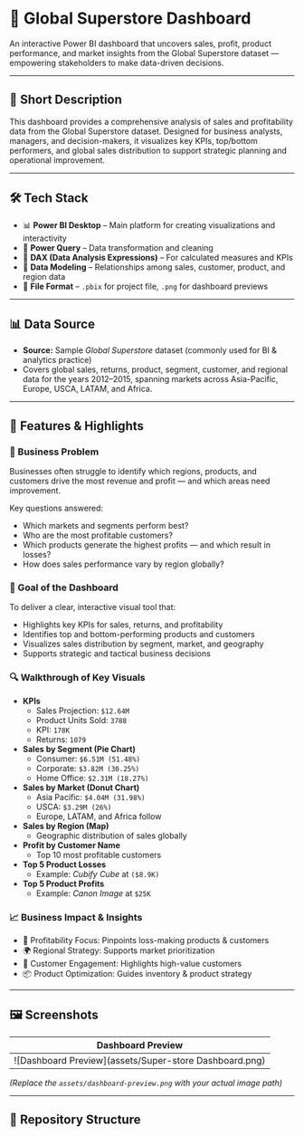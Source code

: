 # 🛒 Global Superstore Dashboard

An interactive Power BI dashboard that uncovers sales, profit, product performance, and market insights from the Global Superstore dataset — empowering stakeholders to make data-driven decisions.

---

## 📄 Short Description

This dashboard provides a comprehensive analysis of sales and profitability data from the Global Superstore dataset. Designed for business analysts, managers, and decision-makers, it visualizes key KPIs, top/bottom performers, and global sales distribution to support strategic planning and operational improvement.

---

## 🛠️ Tech Stack

- 📊 **Power BI Desktop** – Main platform for creating visualizations and interactivity
- 📂 **Power Query** – Data transformation and cleaning
- 🧠 **DAX (Data Analysis Expressions)** – For calculated measures and KPIs
- 📝 **Data Modeling** – Relationships among sales, customer, product, and region data
- 📁 **File Format** – `.pbix` for project file, `.png` for dashboard previews

---

## 📊 Data Source

- **Source:** Sample *Global Superstore* dataset (commonly used for BI & analytics practice)
- Covers global sales, returns, product, segment, customer, and regional data for the years 2012–2015, spanning markets across Asia-Pacific, Europe, USCA, LATAM, and Africa.

---

## 🚀 Features & Highlights

### 📌 Business Problem
Businesses often struggle to identify which regions, products, and customers drive the most revenue and profit — and which areas need improvement.

Key questions answered:
- Which markets and segments perform best?
- Who are the most profitable customers?
- Which products generate the highest profits — and which result in losses?
- How does sales performance vary by region globally?

### 🎯 Goal of the Dashboard
To deliver a clear, interactive visual tool that:
- Highlights key KPIs for sales, returns, and profitability
- Identifies top and bottom-performing products and customers
- Visualizes sales distribution by segment, market, and geography
- Supports strategic and tactical business decisions

### 🔍 Walkthrough of Key Visuals
- **KPIs**
  - Sales Projection: `$12.64M`
  - Product Units Sold: `3788`
  - KPI: `178K`
  - Returns: `1079`
- **Sales by Segment (Pie Chart)**
  - Consumer: `$6.51M (51.48%)`
  - Corporate: `$3.82M (30.25%)`
  - Home Office: `$2.31M (18.27%)`
- **Sales by Market (Donut Chart)**
  - Asia Pacific: `$4.04M (31.98%)`
  - USCA: `$3.29M (26%)`
  - Europe, LATAM, and Africa follow
- **Sales by Region (Map)**
  - Geographic distribution of sales globally
- **Profit by Customer Name**
  - Top 10 most profitable customers
- **Top 5 Product Losses**
  - Example: *Cubify Cube* at `($8.9K)`
- **Top 5 Product Profits**
  - Example: *Canon Image* at `$25K`

### 📈 Business Impact & Insights
- 🔎 Profitability Focus: Pinpoints loss-making products & customers
- 🌍 Regional Strategy: Supports market prioritization
- 🧲 Customer Engagement: Highlights high-value customers
- 📦 Product Optimization: Guides inventory & product strategy

---

## 🖼️ Screenshots

| Dashboard Preview |
|-------------------|
| ![Dashboard Preview](assets/Super-store Dashboard.png) |

*(Replace the `assets/dashboard-preview.png` with your actual image path)*

---

## 📁 Repository Structure

